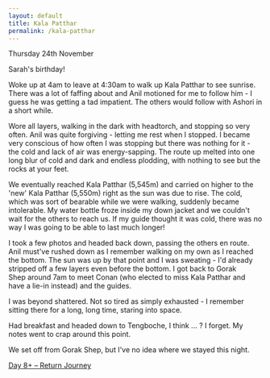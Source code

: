 ```yaml
---
layout: default
title: Kala Patthar
permalink: /kala-patthar
---
```


Thursday 24th November

Sarah's birthday!

Woke up at 4am to leave at 4:30am to walk up Kala Patthar to see sunrise. There was a lot of faffing about and Anil motioned for me to follow him - I guess he was getting a tad impatient. The others would follow with Ashori in a short while.

Wore all layers, walking in the dark with headtorch, and stopping so very often. Anil was quite forgiving - letting me rest when I stopped. I became very conscious of how often I was stopping but there was nothing for it - the cold and lack of air was energy-sapping. The route up melted into one long blur of cold and dark and endless plodding, with nothing to see but the rocks at your feet.

We eventually reached Kala Patthar (5,545m) and carried on higher to the 'new' Kala Patthar (5,550m) right as the sun was due to rise. The cold, which was sort of bearable while we were walking, suddenly became intolerable. My water bottle froze inside my down jacket and we couldn't wait for the others to reach us. If my guide thought it was cold, there was no way I was going to be able to last much longer!

I took a few photos and headed back down, passing the others en route. Anil must've rushed down as I remember walking on my own as I reached the bottom. The sun was up by that point and I was sweating - I'd already stripped off a few layers even before the bottom. I got back to Gorak Shep around 7am to meet Conan (who elected to miss Kala Patthar and have a lie-in instead) and the guides.

I was beyond shattered. Not so tired as simply exhausted - I remember sitting there for a long, long time, staring into space.

Had breakfast and headed down to Tengboche, I think ... ? I forget. My notes went to crap around this point.

We set off from Gorak Shep, but I've no idea where we stayed this night.

<a title="Day 8+ – Return Journey" href="/return-journey/">Day 8+ – Return Journey</a>
